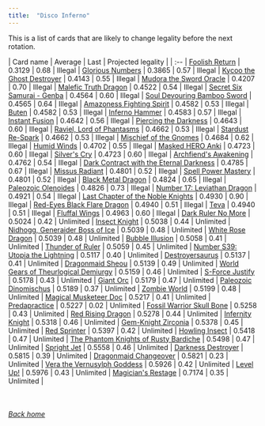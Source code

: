 ```yaml
---
title:  "Disco Inferno"
---
```


This is a list of cards that are likely to change legality before the next rotation.

| Card name | Average | Last | Projected legality |
| :-- |
[Foolish Return](https://db.ygoprodeck.com/card/?search=Foolish%20Return) | 0.3129 | 0.68 | Illegal |
[Glorious Numbers](https://db.ygoprodeck.com/card/?search=Glorious%20Numbers) | 0.3865 | 0.57 | Illegal |
[Kycoo the Ghost Destroyer](https://db.ygoprodeck.com/card/?search=Kycoo%20the%20Ghost%20Destroyer) | 0.4143 | 0.55 | Illegal |
[Mudora the Sword Oracle](https://db.ygoprodeck.com/card/?search=Mudora%20the%20Sword%20Oracle) | 0.4207 | 0.70 | Illegal |
[Malefic Truth Dragon](https://db.ygoprodeck.com/card/?search=Malefic%20Truth%20Dragon) | 0.4522 | 0.54 | Illegal |
[Secret Six Samurai - Genba](https://db.ygoprodeck.com/card/?search=Secret%20Six%20Samurai%20-%20Genba) | 0.4564 | 0.60 | Illegal |
[Soul Devouring Bamboo Sword](https://db.ygoprodeck.com/card/?search=Soul%20Devouring%20Bamboo%20Sword) | 0.4565 | 0.64 | Illegal |
[Amazoness Fighting Spirit](https://db.ygoprodeck.com/card/?search=Amazoness%20Fighting%20Spirit) | 0.4582 | 0.53 | Illegal |
[Buten](https://db.ygoprodeck.com/card/?search=Buten) | 0.4582 | 0.53 | Illegal |
[Inferno Hammer](https://db.ygoprodeck.com/card/?search=Inferno%20Hammer) | 0.4583 | 0.57 | Illegal |
[Instant Fusion](https://db.ygoprodeck.com/card/?search=Instant%20Fusion) | 0.4642 | 0.56 | Illegal |
[Piercing the Darkness](https://db.ygoprodeck.com/card/?search=Piercing%20the%20Darkness) | 0.4643 | 0.60 | Illegal |
[Raviel, Lord of Phantasms](https://db.ygoprodeck.com/card/?search=Raviel,%20Lord%20of%20Phantasms) | 0.4662 | 0.53 | Illegal |
[Stardust Re-Spark](https://db.ygoprodeck.com/card/?search=Stardust%20Re-Spark) | 0.4662 | 0.53 | Illegal |
[Mischief of the Gnomes](https://db.ygoprodeck.com/card/?search=Mischief%20of%20the%20Gnomes) | 0.4684 | 0.62 | Illegal |
[Humid Winds](https://db.ygoprodeck.com/card/?search=Humid%20Winds) | 0.4702 | 0.55 | Illegal |
[Masked HERO Anki](https://db.ygoprodeck.com/card/?search=Masked%20HERO%20Anki) | 0.4723 | 0.60 | Illegal |
[Silver's Cry](https://db.ygoprodeck.com/card/?search=Silver's%20Cry) | 0.4723 | 0.60 | Illegal |
[Archfiend's Awakening](https://db.ygoprodeck.com/card/?search=Archfiend's%20Awakening) | 0.4762 | 0.54 | Illegal |
[Dark Contract with the Eternal Darkness](https://db.ygoprodeck.com/card/?search=Dark%20Contract%20with%20the%20Eternal%20Darkness) | 0.4785 | 0.67 | Illegal |
[Missus Radiant](https://db.ygoprodeck.com/card/?search=Missus%20Radiant) | 0.4801 | 0.52 | Illegal |
[Spell Power Mastery](https://db.ygoprodeck.com/card/?search=Spell%20Power%20Mastery) | 0.4801 | 0.52 | Illegal |
[Black Metal Dragon](https://db.ygoprodeck.com/card/?search=Black%20Metal%20Dragon) | 0.4824 | 0.65 | Illegal |
[Paleozoic Olenoides](https://db.ygoprodeck.com/card/?search=Paleozoic%20Olenoides) | 0.4826 | 0.73 | Illegal |
[Number 17: Leviathan Dragon](https://db.ygoprodeck.com/card/?search=Number%2017:%20Leviathan%20Dragon) | 0.4921 | 0.54 | Illegal |
[Last Chapter of the Noble Knights](https://db.ygoprodeck.com/card/?search=Last%20Chapter%20of%20the%20Noble%20Knights) | 0.4930 | 0.90 | Illegal |
[Red-Eyes Black Flare Dragon](https://db.ygoprodeck.com/card/?search=Red-Eyes%20Black%20Flare%20Dragon) | 0.4940 | 0.51 | Illegal |
[Teva](https://db.ygoprodeck.com/card/?search=Teva) | 0.4940 | 0.51 | Illegal |
[Fluffal Wings](https://db.ygoprodeck.com/card/?search=Fluffal%20Wings) | 0.4963 | 0.60 | Illegal |
[Dark Ruler No More](https://db.ygoprodeck.com/card/?search=Dark%20Ruler%20No%20More) | 0.5024 | 0.42 | Unlimited |
[Insect Knight](https://db.ygoprodeck.com/card/?search=Insect%20Knight) | 0.5038 | 0.44 | Unlimited |
[Nidhogg, Generaider Boss of Ice](https://db.ygoprodeck.com/card/?search=Nidhogg,%20Generaider%20Boss%20of%20Ice) | 0.5039 | 0.48 | Unlimited |
[White Rose Dragon](https://db.ygoprodeck.com/card/?search=White%20Rose%20Dragon) | 0.5039 | 0.48 | Unlimited |
[Bubble Illusion](https://db.ygoprodeck.com/card/?search=Bubble%20Illusion) | 0.5058 | 0.41 | Unlimited |
[Thunder of Ruler](https://db.ygoprodeck.com/card/?search=Thunder%20of%20Ruler) | 0.5059 | 0.45 | Unlimited |
[Number S39: Utopia the Lightning](https://db.ygoprodeck.com/card/?search=Number%20S39:%20Utopia%20the%20Lightning) | 0.5117 | 0.40 | Unlimited |
[Destroyersaurus](https://db.ygoprodeck.com/card/?search=Destroyersaurus) | 0.5137 | 0.41 | Unlimited |
[Dragonmaid Sheou](https://db.ygoprodeck.com/card/?search=Dragonmaid%20Sheou) | 0.5139 | 0.49 | Unlimited |
[World Gears of Theurlogical Demiurgy](https://db.ygoprodeck.com/card/?search=World%20Gears%20of%20Theurlogical%20Demiurgy) | 0.5159 | 0.46 | Unlimited |
[S-Force Justify](https://db.ygoprodeck.com/card/?search=S-Force%20Justify) | 0.5178 | 0.43 | Unlimited |
[Giant Orc](https://db.ygoprodeck.com/card/?search=Giant%20Orc) | 0.5179 | 0.47 | Unlimited |
[Paleozoic Dinomischus](https://db.ygoprodeck.com/card/?search=Paleozoic%20Dinomischus) | 0.5189 | 0.37 | Unlimited |
[Zombie World](https://db.ygoprodeck.com/card/?search=Zombie%20World) | 0.5199 | 0.48 | Unlimited |
[Magical Musketeer Doc](https://db.ygoprodeck.com/card/?search=Magical%20Musketeer%20Doc) | 0.5217 | 0.41 | Unlimited |
[Predapractice](https://db.ygoprodeck.com/card/?search=Predapractice) | 0.5227 | 0.02 | Unlimited |
[Fossil Warrior Skull Bone](https://db.ygoprodeck.com/card/?search=Fossil%20Warrior%20Skull%20Bone) | 0.5258 | 0.43 | Unlimited |
[Red Rising Dragon](https://db.ygoprodeck.com/card/?search=Red%20Rising%20Dragon) | 0.5278 | 0.44 | Unlimited |
[Infernity Knight](https://db.ygoprodeck.com/card/?search=Infernity%20Knight) | 0.5318 | 0.46 | Unlimited |
[Gem-Knight Zirconia](https://db.ygoprodeck.com/card/?search=Gem-Knight%20Zirconia) | 0.5378 | 0.45 | Unlimited |
[Red Sprinter](https://db.ygoprodeck.com/card/?search=Red%20Sprinter) | 0.5397 | 0.42 | Unlimited |
[Howling Insect](https://db.ygoprodeck.com/card/?search=Howling%20Insect) | 0.5418 | 0.47 | Unlimited |
[The Phantom Knights of Rusty Bardiche](https://db.ygoprodeck.com/card/?search=The%20Phantom%20Knights%20of%20Rusty%20Bardiche) | 0.5498 | 0.47 | Unlimited |
[Spright Jet](https://db.ygoprodeck.com/card/?search=Spright%20Jet) | 0.5558 | 0.46 | Unlimited |
[Darkness Destroyer](https://db.ygoprodeck.com/card/?search=Darkness%20Destroyer) | 0.5815 | 0.39 | Unlimited |
[Dragonmaid Changeover](https://db.ygoprodeck.com/card/?search=Dragonmaid%20Changeover) | 0.5821 | 0.23 | Unlimited |
[Vera the Vernusylph Goddess](https://db.ygoprodeck.com/card/?search=Vera%20the%20Vernusylph%20Goddess) | 0.5926 | 0.42 | Unlimited |
[Level Up!](https://db.ygoprodeck.com/card/?search=Level%20Up!) | 0.5976 | 0.43 | Unlimited |
[Magician's Restage](https://db.ygoprodeck.com/card/?search=Magician's%20Restage) | 0.7174 | 0.35 | Unlimited |

<br>

###### [Back home](index)